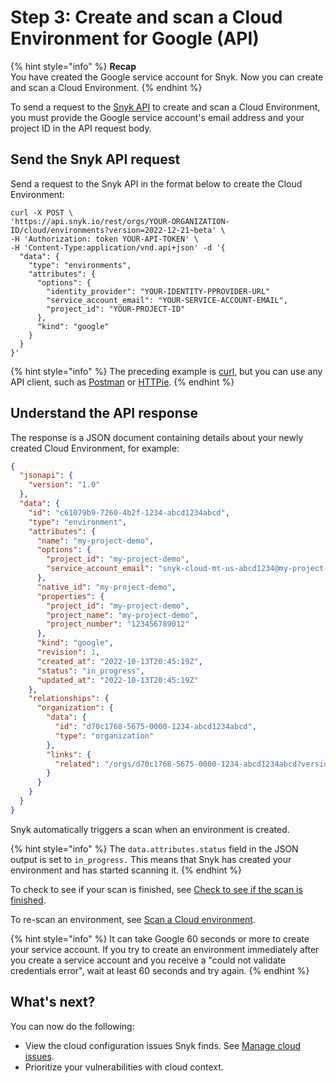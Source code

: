 # Step 3: Create and scan a Cloud Environment for Google (API)

{% hint style="info" %}
**Recap**\
You have created the Google service account for Snyk. Now you can create and scan a Cloud Environment.
{% endhint %}

To send a request to the [Snyk API](https://apidocs.snyk.io/?version=2022-12-21%7Ebeta#post-/orgs/-org_id-/cloud/environments) to create and scan a Cloud Environment, you must provide the Google service account's email address and your project ID in the API request body.

## Send the Snyk API request

Send a request to the Snyk API in the format below to create the Cloud Environment:

```
curl -X POST \
'https://api.snyk.io/rest/orgs/YOUR-ORGANIZATION-ID/cloud/environments?version=2022-12-21~beta' \
-H 'Authorization: token YOUR-API-TOKEN' \
-H 'Content-Type:application/vnd.api+json' -d '{
  "data": {
    "type": "environments",
    "attributes": {
      "options": {
        "identity_provider": "YOUR-IDENTITY-PPROVIDER-URL"
        "service_account_email": "YOUR-SERVICE-ACCOUNT-EMAIL",
        "project_id": "YOUR-PROJECT-ID"
      },
      "kind": "google"
    }
  }
}'
```

{% hint style="info" %}
The preceding example is [curl](https://curl.se/), but you can use any API client, such as [Postman](https://www.postman.com/) or [HTTPie](https://httpie.io/).
{% endhint %}

## Understand the API response

The response is a JSON document containing details about your newly created Cloud Environment, for example:

```json
{
  "jsonapi": {
    "version": "1.0"
  },
  "data": {
    "id": "c61079b9-7260-4b2f-1234-abcd1234abcd",
    "type": "environment",
    "attributes": {
      "name": "my-project-demo",
      "options": {
        "project_id": "my-project-demo",
        "service_account_email": "snyk-cloud-mt-us-abcd1234@my-project-demo.iam.gserviceaccount.com"
      },
      "native_id": "my-project-demo",
      "properties": {
        "project_id": "my-project-demo",
        "project_name": "my-project-demo",
        "project_number": "123456789012"
      },
      "kind": "google",
      "revision": 1,
      "created_at": "2022-10-13T20:45:19Z",
      "status": "in_progress",
      "updated_at": "2022-10-13T20:45:19Z"
    },
    "relationships": {
      "organization": {
        "data": {
          "id": "d70c1768-5675-0000-1234-abcd1234abcd",
          "type": "organization"
        },
        "links": {
          "related": "/orgs/d70c1768-5675-0000-1234-abcd1234abcd?version=2022-12-21~beta"
        }
      }
    }
  }
}
```

Snyk automatically triggers a scan when an environment is created.

{% hint style="info" %}
The `data.attributes.status` field in the JSON output is set to `in_progress.` This means that Snyk has created your environment and has started scanning it.
{% endhint %}

To check to see if your scan is finished, see [Check to see if the scan is finished](../../aws-integration/aws-integration-api/step-3-create-and-scan-a-cloud-environment-api.md#check-to-see-if-the-scan-is-finished).

To re-scan an environment, see [Scan a Cloud environment](../../../getting-started-with-cloud-scans/manage-cloud-environments/scan-a-cloud-environment.md).

{% hint style="info" %}
It can take Google 60 seconds or more to create your service account. If you try to create an environment immediately after you create a service account and you receive a "could not validate credentials error", wait at least 60 seconds and try again.
{% endhint %}

## What's next?

You can now do the following:

* View the cloud configuration issues Snyk finds. See [Manage cloud issues](../../../getting-started-with-cloud-scans/manage-cloud-issues/).
* Prioritize your vulnerabilities with cloud context.
